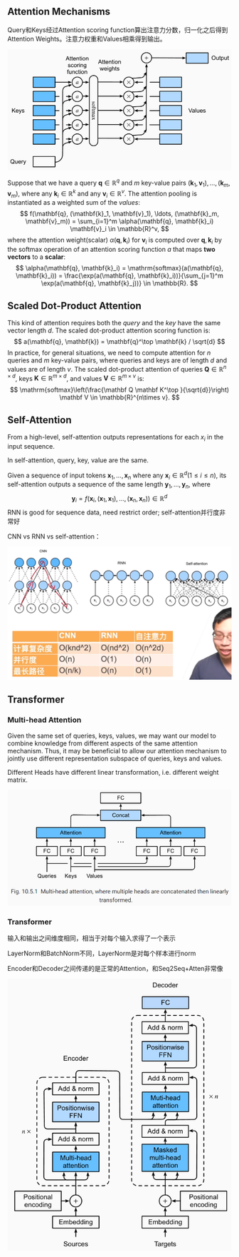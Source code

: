 ## Attention Mechanisms

Query和Keys经过Attention scoring function算出注意力分数，归一化之后得到Attention Weights。注意力权重和Values相乘得到输出。

![image-20211013210912202](Transformer.assets/image-20211013210912202.png)

Suppose that we have a query $\mathbf{q} \in \mathbb{R}^q$ and $m$ key-value pairs $(\mathbf{k}_1, \mathbf{v}_1), \ldots, (\mathbf{k}_m, \mathbf{v}_m)$, where any $\mathbf{k}_i \in \mathbb{R}^k$ and any $\mathbf{v}_i \in \mathbb{R}^v$. The attention pooling is instantiated as a weighted sum of the *values*:
$$
f(\mathbf{q}, (\mathbf{k}_1, \mathbf{v}_1), \ldots, (\mathbf{k}_m, \mathbf{v}_m)) = \sum_{i=1}^m \alpha(\mathbf{q}, \mathbf{k}_i) \mathbf{v}_i \in \mathbb{R}^v,
$$
where the attention weight(scalar) $\alpha(\mathbf{q}, \mathbf{k}_i)$ for $\mathbf{v}_i$ is computed over $\mathbf{q}, \mathbf{k}_i$ by the softmax operation of an attention scoring function $a$ that maps **two vectors** to a **scalar**:
$$
\alpha(\mathbf{q}, \mathbf{k}_i) = \mathrm{softmax}(a(\mathbf{q}, \mathbf{k}_i)) = \frac{\exp(a(\mathbf{q}, \mathbf{k}_i))}{\sum_{j=1}^m \exp(a(\mathbf{q}, \mathbf{k}_j))} \in \mathbb{R}.
$$

## Scaled Dot-Product Attention

This kind of attention requires both the *query* and the *key* have the same vector length $d$. The scaled dot-product attention scoring function is:
$$
a(\mathbf{q}, \mathbf{k}) = \mathbf{q}^\top \mathbf{k} / \sqrt{d}
$$
In practice, for general situations, we need to compute attention for $n$ queries and $m$ key-value pairs, where queries and keys are of length $d$ and values are of length $v$. The scaled dot-product attention of queries $\mathbf Q\in\mathbb R^{n\times d}$, keys $\mathbf K \in \mathbb R ^ {m \times d}$, and values $\mathbf V\in\mathbb R^{m\times v}$ is:
$$
\mathrm{softmax}\left(\frac{\mathbf Q \mathbf K^\top }{\sqrt{d}}\right) \mathbf V \in \mathbb{R}^{n\times v}.
$$

## Self-Attention

From a high-level, self-attention outputs representations for each $x_i$ in the input sequence.

In self-attention, query, key, value are the same.

Given a sequence of input tokens $\mathbf{x}_1, \ldots, \mathbf{x}_n$ where any $\mathbf{x}_i \in \mathbb{R}^d (1\le i \le n)$, its self-attention outputs a sequence of the same length $\mathbf{y}_1, \ldots, \mathbf{y}_n$, where
$$
\mathbf{y}_i = f(\mathbf{x}_i, (\mathbf{x}_1, \mathbf{x}_1), \ldots, (\mathbf{x}_n, \mathbf{x}_n)) \in \mathbb{R}^d
$$
RNN is good for sequence data, need restrict order; self-attention并行度非常好

CNN vs RNN vs self-attention：

![image-20211016171200623](Transformer.assets/image-20211016171200623.png)

## Transformer

### Multi-head Attention

Given the same set of queries, keys, values, we may want our model to combine knowledge from different aspects of the same attention mechanism. Thus, it may be beneficial to allow our attention mechanism to jointly use different representation subspace of queries, keys and values.

Different Heads have different linear transformation, i.e. different weight matrix.

![image-20211016204152233](Transformer.assets/image-20211016204152233.png)

### Transformer

输入和输出之间维度相同，相当于对每个输入求得了一个表示

LayerNorm和BatchNorm不同，LayerNorm是对每个样本进行norm

Encoder和Decoder之间传递的是正常的Attention，和Seq2Seq+Atten非常像

![image-20211016220320569](Transformer.assets/image-20211016220320569.png)